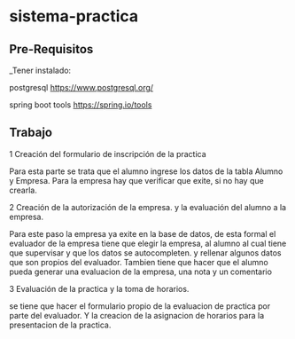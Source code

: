 # sistema-practica



## Pre-Requisitos
_Tener instalado:


postgresql https://www.postgresql.org/

spring boot tools https://spring.io/tools


## Trabajo
1 Creación del formulario de inscripción de la practica

  Para esta parte se trata que el alumno ingrese los datos de la tabla
  Alumno y Empresa. Para la empresa hay que verificar que exite, si no
  hay que crearla.

2 Creación de la autorización de la empresa. y la evaluación del alumno a la empresa.

  Para este paso la empresa ya exite en la base de datos, de esta formal el evaluador de la empresa tiene que elegir la empresa, al alumno al cual tiene que supervisar  y que los datos se autocompleten. y rellenar algunos datos que son propios del evaluador.
  Tambien tiene que hacer que el alumno pueda generar una evaluacion de la empresa, una nota y un comentario

3 Evaluación de la practica y la toma de horarios.

  se tiene que hacer el formulario propio de la evaluacion de practica por parte del evaluador.
  Y la creacion de la asignacion de horarios para la presentacion de la practica.
